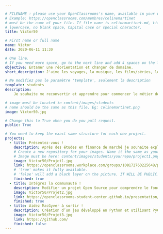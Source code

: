 ```yaml
---

# FILENAME : please use your OpenClassrooms's name, available in your url.
# Example: https://openclassrooms.com/membres/celinemartinet
# must be the name of your file. If file name is celinemartinet.md, title is celinemartinet.
# lowercase, no blank space, Capital case or special character.
title: Victor50

# First name or full name
name: Victor
date: 2020-06-11 11:30

# One line.
# If you need more space, go to the next line and add 4 spaces on the left, as in 'description'.
objective: Entamer une réorientation et changer de domaine.
short_description: J'aime les voyages, la musique, les films/séries, le foot, pour faire dans l'originalité.

# Ne modifiez pas le paramètre 'template', seulement la description
template: students
description:
    Je souhaite me reconvertir et apprendre pour commencer le métier de développeur. Par la suite il y a plusieurs domaines qui peuvent m'intéresser comme l'intelligence artificielle ou les data. Mais commençons par le début !

# image must be located in content/images/students
# name should be the same as this file. Eg: celinemartinet.png
image: Victor50.jpg

# Change this to True when you do you pull request.
public: True

# You need to keep the exact same structure for each new project.
projects:
  - title: Présentez-vous !
    description: Après des études en finance de marché je souhaite explorer d'autres domaines.
    # Create a new repository for your images. Name it the same as your nickname and profile picture.
    # Image must be here: content/images/students/yourrepo/project1.png
    image: Victor50/Projet1.jpg
    link: https://openclassrooms.workplace.com/groups/108172763225648/permalink/557699521606301/
    # 'true' makes it fully available.
    # 'false' will add a black layer on the picture. IT WILL BE PUBLIC!
    finished: true
  - title: Intégrez la communauté !
    description: Modifier un projet Open Source pour comprendre le fonctionnement de Git, de Github et des pull requests. 
    image: Victor50/Projet2.jpg
    link: https://openclassrooms-student-center.github.io/presentation/students/ratus.html
    finished: true
  - title: Aidez MacGyver à sortir !
    description: Création d’un jeu développé en Python et utilisant PyGame. (en cours)
    image: Victor50/Projet3.jpg
    link: https://github.com/
    finished: false
---
```

